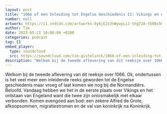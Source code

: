 ```yaml
---
layout: post
title: "1066 of een Inleiding tot Engelse Geschiedenis II: Vikings en Alfred"
number: null
artwork: https://i1.sndcdn.com/artworks-8y6jE2z3nWywyLiJ-thg72A-t500x500.jpg
author: Tim
date: 2023-05-21 10:00:08 +0200
categories: podcast
tag: []
embed_player:
  type: soundcloud
  src: https://soundcloud.com/tim-gistelinck/1066-of-een-inleiding-tot-engelse-geschiedenis-ii
description: "Welkom bij de tweede aflevering van dit reeksje over 1066."
---
```

Welkom bij de tweede aflevering van dit reeksje over 1066. Ok, ondertussen is het veel meer een inleidende reeks geworden tot de Engelse geschiedenis maar vroeg of laat komen we nog bij die Normandiërs. Beloofd. Vandaag hebben we het in de eerste plaats over Vikings en het ontstaan van Engeland want die twee zijn onlosmakelijk met elkaar verbonden. Komen evengoed aan bod: een zekere Alfred de Grote, afkoopsommen, migratiestromen en de val van koninkrijk na Koninkrijk.